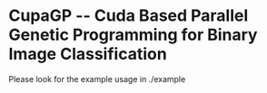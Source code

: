 # CupaGP -- Cuda Based Parallel Genetic Programming for Binary Image Classification

Please look for the example usage in ./example
